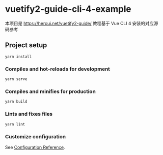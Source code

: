 # vuetify2-guide-cli-4-example

本项目是 https://heroui.net/vuetify2-guide/ 教程基于 Vue CLI 4 安装的对应源码参考

## Project setup

```
yarn install
```

### Compiles and hot-reloads for development

```
yarn serve
```

### Compiles and minifies for production

```
yarn build
```

### Lints and fixes files

```
yarn lint
```

### Customize configuration

See [Configuration Reference](https://cli.vuejs.org/config/).
